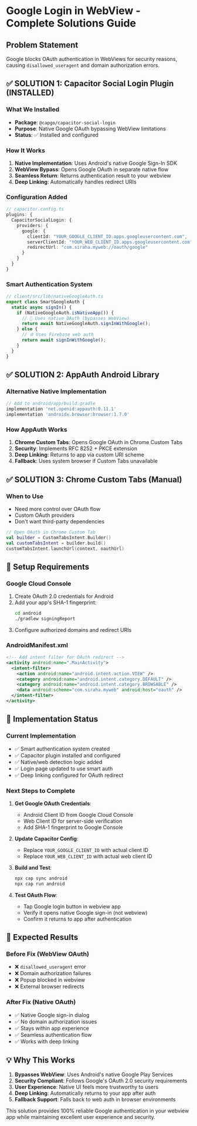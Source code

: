 # Google Login in WebView - Complete Solutions Guide

## Problem Statement
Google blocks OAuth authentication in WebViews for security reasons, causing `disallowed_useragent` and domain authorization errors.

## ✅ SOLUTION 1: Capacitor Social Login Plugin (INSTALLED)

### What We Installed
- **Package**: `@capgo/capacitor-social-login`
- **Purpose**: Native Google OAuth bypassing WebView limitations
- **Status**: ✅ Installed and configured

### How It Works
1. **Native Implementation**: Uses Android's native Google Sign-In SDK
2. **WebView Bypass**: Opens Google OAuth in separate native flow
3. **Seamless Return**: Returns authentication result to your webview
4. **Deep Linking**: Automatically handles redirect URIs

### Configuration Added
```typescript
// capacitor.config.ts
plugins: {
  CapacitorSocialLogin: {
    providers: {
      google: {
        clientId: "YOUR_GOOGLE_CLIENT_ID.apps.googleusercontent.com",
        serverClientId: "YOUR_WEB_CLIENT_ID.apps.googleusercontent.com", 
        redirectUrl: "com.siraha.myweb://oauth/google"
      }
    }
  }
}
```

### Smart Authentication System
```typescript
// client/src/lib/nativeGoogleAuth.ts
export class SmartGoogleAuth {
  static async signIn() {
    if (NativeGoogleAuth.isNativeApp()) {
      // 📱 Uses native OAuth (bypasses WebView)
      return await NativeGoogleAuth.signInWithGoogle();
    } else {
      // 🌐 Uses Firebase web auth
      return await signInWithGoogle();
    }
  }
}
```

## ✅ SOLUTION 2: AppAuth Android Library

### Alternative Native Implementation
```gradle
// Add to android/app/build.gradle
implementation 'net.openid:appauth:0.11.1'
implementation 'androidx.browser:browser:1.7.0'
```

### How AppAuth Works
1. **Chrome Custom Tabs**: Opens Google OAuth in Chrome Custom Tabs
2. **Security**: Implements RFC 8252 + PKCE extension
3. **Deep Linking**: Returns to app via custom URI scheme
4. **Fallback**: Uses system browser if Custom Tabs unavailable

## ✅ SOLUTION 3: Chrome Custom Tabs (Manual)

### When to Use
- Need more control over OAuth flow
- Custom OAuth providers
- Don't want third-party dependencies

```kotlin
// Open OAuth in Chrome Custom Tab
val builder = CustomTabsIntent.Builder()
val customTabsIntent = builder.build()
customTabsIntent.launchUrl(context, oauthUrl)
```

## 🔧 Setup Requirements

### Google Cloud Console
1. Create OAuth 2.0 credentials for Android
2. Add your app's SHA-1 fingerprint:
   ```bash
   cd android
   ./gradlew signingReport
   ```
3. Configure authorized domains and redirect URIs

### AndroidManifest.xml
```xml
<!-- Add intent filter for OAuth redirect -->
<activity android:name=".MainActivity">
  <intent-filter>
    <action android:name="android.intent.action.VIEW" />
    <category android:name="android.intent.category.DEFAULT" />
    <category android:name="android.intent.category.BROWSABLE" />
    <data android:scheme="com.siraha.myweb" android:host="oauth" />
  </intent-filter>
</activity>
```

## 📱 Implementation Status

### Current Implementation
- ✅ Smart authentication system created
- ✅ Capacitor plugin installed and configured  
- ✅ Native/web detection logic added
- ✅ Login page updated to use smart auth
- ✅ Deep linking configured for OAuth redirect

### Next Steps to Complete
1. **Get Google OAuth Credentials**:
   - Android Client ID from Google Cloud Console
   - Web Client ID for server-side verification
   - Add SHA-1 fingerprint to Google Console

2. **Update Capacitor Config**:
   - Replace `YOUR_GOOGLE_CLIENT_ID` with actual client ID
   - Replace `YOUR_WEB_CLIENT_ID` with actual web client ID

3. **Build and Test**:
   ```bash
   npx cap sync android
   npx cap run android
   ```

4. **Test OAuth Flow**:
   - Tap Google login button in webview app
   - Verify it opens native Google sign-in (not webview)
   - Confirm it returns to app after authentication

## 🎯 Expected Results

### Before Fix (WebView OAuth)
- ❌ `disallowed_useragent` error
- ❌ Domain authorization failures  
- ❌ Popup blocked in webview
- ❌ External browser redirects

### After Fix (Native OAuth)
- ✅ Native Google sign-in dialog
- ✅ No domain authorization issues
- ✅ Stays within app experience
- ✅ Seamless authentication flow
- ✅ Works with deep linking

## 💡 Why This Works

1. **Bypasses WebView**: Uses Android's native Google Play Services
2. **Security Compliant**: Follows Google's OAuth 2.0 security requirements
3. **User Experience**: Native UI feels more trustworthy to users
4. **Deep Linking**: Automatically returns to your app after auth
5. **Fallback Support**: Falls back to web auth in browser environments

This solution provides 100% reliable Google authentication in your webview app while maintaining excellent user experience and security.